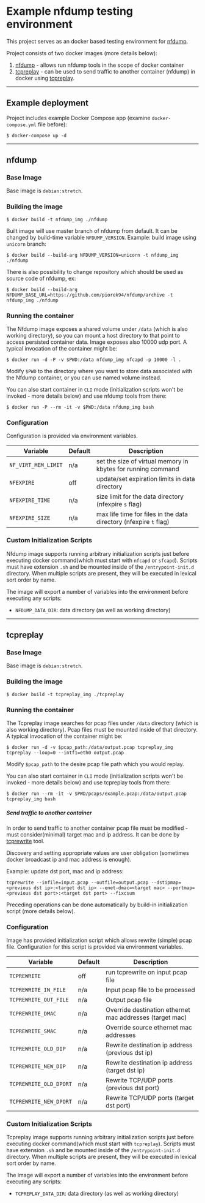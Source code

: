 Example nfdump testing environment
======================================

This project serves as an docker based testing environment for
[nfdump](https://github.com/phaag/nfdump).

Project consists of two docker images (more details below):
 1. [nfdump](nfdump/Dockerfile) - allows run nfdump tools in the scope of docker
    container
 2. [tcpreplay](tcpreplay/Dockerfile) - can be used to send traffic to another
    container (nfdump) in docker using
    [tcpreplay](https://tcpreplay.appneta.com).

--------------------------------------
## Example deployment

Project includes example Docker Compose app (examine `docker-compose.yml` file before):

```
$ docker-compose up -d
```

--------------------------------------

## nfdump

### Base Image

Base image is `debian:stretch`.

### Building the image

```
$ docker build -t nfdump_img ./nfdump
```

Built image will use master branch of nfdump from default. It can be changed by
build-time variable `NFDUMP_VERSION`.
Example: build image using `unicorn` branch:
```
$ docker build --build-arg NFDUMP_VERSION=unicorn -t nfdump_img ./nfdump
```
There is also possibility to change repository which should be used as source 
code of nfdump, ex:
```
$ docker build --build-arg NFDUMP_BASE_URL=https://github.com/piorek94/nfdump/archive -t nfdump_img ./nfdump
```

### Running the container

The Nfdump image exposes a shared volume under `/data` (which is also working
directory), so you can mount a host directory to that point to access persisted
container data. Image exposes also 10000 udp port. A typical invocation of the
container might be:
```
$ docker run -d -P -v $PWD:/data nfdump_img nfcapd -p 10000 -l .
```

Modify `$PWD` to the directory where you want to store data associated with the
Nfdump container, or you can use named volume instead.

You can also start container in `CLI` mode (initialization scripts won't be
invoked - more details below) and use nfdump tools from there:
```
$ docker run -P --rm -it -v $PWD:/data nfdump_img bash
```

### Configuration

Configuration is provided via environment variables.

Variable|Default|Description
---|---|---
`NF_VIRT_MEM_LIMIT` | n/a | set the size of virtual memory in kbytes for running command
`NFEXPIRE` | off | update/set expiration limits in data directory
`NFEXPIRE_TIME` | n/a | size limit for the data directory (nfexpire `s` flag)
`NFEXPIRE_SIZE` | n/a | max life time for files in the data directory (nfexpire `t` flag)

### Custom Initialization Scripts

Nfdump image supports running arbitrary initialization scripts just before
executing docker command(which must start with `nfcapd` or `sfcapd`). Scripts
must have extension `.sh` and be mounted inside of the `/entrypoint-init.d`
directory. When multiple scripts are present, they will be executed in lexical
sort order by name.

The image will export a number of variables into the environment before
executing any scripts:
- `NFDUMP_DATA_DIR`: data directory (as well as working directory)

--------------------------------------

## tcpreplay

### Base Image

Base image is `debian:stretch`.

### Building the image

```
$ docker build -t tcpreplay_img ./tcpreplay
```

### Running the container

The Tcpreplay image searches for pcap files under `/data` directory (which is
also working directory). Pcap files must be mounted inside of that directory.
A typical invocation of the container might be:
```
$ docker run -d -v $pcap_path:/data/output.pcap tcpreplay_img tcpreplay --loop=0 --intf1=eth0 output.pcap
```

Modify `$pcap_path` to the desire pcap file path which you would replay.

You can also start container in `CLI` mode (initialization scripts won't be
invoked - more details below) and use tcpreplay tools from there:
```
$ docker run --rm -it -v $PWD/pcaps/example.pcap:/data/output.pcap tcpreplay_img bash
```

##### Send traffic to another container

In order to send traffic to another container pcap file must be modified -
must consider(minimal) target mac and ip address. It can be done by
[tcprewrite](https://tcpreplay.appneta.com/wiki/tcprewrite) tool.

Discovery and setting appropriate values are user obligation (sometimes docker
broadcast ip and mac address is enough).

Example: update dst port, mac and ip address:
```
tcprewrite --infile=input.pcap --outfile=output.pcap --dstipmap=<previous dst ip>:<target dst ip> --enet-dmac=<target mac> --portmap=<previous dst port>:<target dst port> --fixcsum
```

Preceding operations can be done automatically by build-in initialization script
(more details below).

### Configuration

Image has provided initialization script which allows rewrite (simple) pcap file.
Configuration for this script is provided via environment variables.

Variable|Default|Description
---|---|---
`TCPREWRITE` | off | run tcprewrite on input pcap file
`TCPREWRITE_IN_FILE` | n/a | Input pcap file to be processed
`TCPREWRITE_OUT_FILE` | n/a | Output pcap file
`TCPREWRITE_DMAC` | n/a | Override destination ethernet mac addresses (target mac)
`TCPREWRITE_SMAC` | n/a | Override source ethernet mac addresses
`TCPREWRITE_OLD_DIP` | n/a | Rewrite destination ip address (previous dst ip)
`TCPREWRITE_NEW_DIP` | n/a | Rewrite destination ip address (target dst ip)
`TCPREWRITE_OLD_DPORT` | n/a | Rewrite TCP/UDP ports (previous dst port)
`TCPREWRITE_NEW_DPORT` | n/a | Rewrite TCP/UDP ports (target dst port)


### Custom Initialization Scripts

Tcpreplay image supports running arbitrary initialization scripts just before
executing docker command(which must start with `tcpreplay`). Scripts
must have extension `.sh` and be mounted inside of the `/entrypoint-init.d`
directory. When multiple scripts are present, they will be executed in lexical
sort order by name.

The image will export a number of variables into the environment before
executing any scripts:
- `TCPREPLAY_DATA_DIR`: data directory (as well as working directory)
